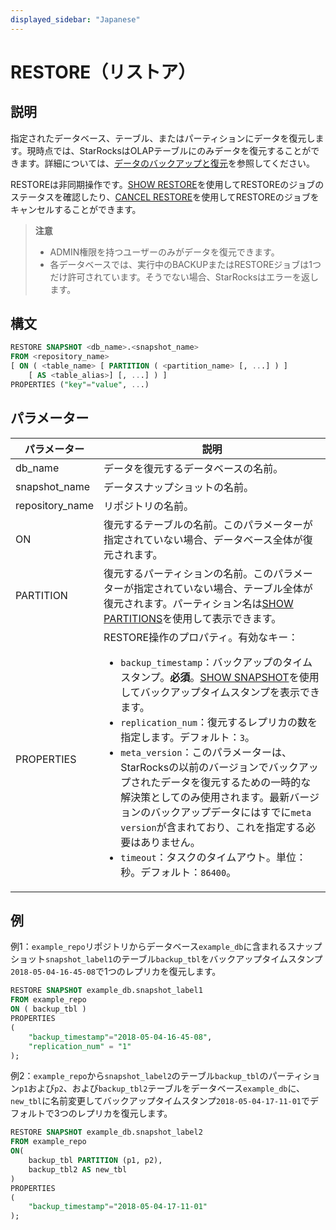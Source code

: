```yaml
---
displayed_sidebar: "Japanese"
---
```


# RESTORE（リストア）

## 説明

指定されたデータベース、テーブル、またはパーティションにデータを復元します。現時点では、StarRocksはOLAPテーブルにのみデータを復元することができます。詳細については、[データのバックアップと復元](../../../administration/Backup_and_restore.md)を参照してください。

RESTOREは非同期操作です。[SHOW RESTORE](../data-manipulation/SHOW_RESTORE.md)を使用してRESTOREのジョブのステータスを確認したり、[CANCEL RESTORE](../data-definition/CANCEL_RESTORE.md)を使用してRESTOREのジョブをキャンセルすることができます。

> **注意**
>
> - ADMIN権限を持つユーザーのみがデータを復元できます。
> - 各データベースでは、実行中のBACKUPまたはRESTOREジョブは1つだけ許可されています。そうでない場合、StarRocksはエラーを返します。

## 構文

```SQL
RESTORE SNAPSHOT <db_name>.<snapshot_name>
FROM <repository_name>
[ ON ( <table_name> [ PARTITION ( <partition_name> [, ...] ) ]
    [ AS <table_alias>] [, ...] ) ]
PROPERTIES ("key"="value", ...)
```

## パラメーター

| **パラメーター** | **説明**                                                     |
| --------------- | ------------------------------------------------------------ |
| db_name         | データを復元するデータベースの名前。                            |
| snapshot_name   | データスナップショットの名前。                                 |
| repository_name | リポジトリの名前。                                            |
| ON              | 復元するテーブルの名前。このパラメーターが指定されていない場合、データベース全体が復元されます。 |
| PARTITION       | 復元するパーティションの名前。このパラメーターが指定されていない場合、テーブル全体が復元されます。パーティション名は[SHOW PARTITIONS](../data-manipulation/SHOW_PARTITIONS.md)を使用して表示できます。 |
| PROPERTIES      | RESTORE操作のプロパティ。有効なキー：<ul><li>`backup_timestamp`：バックアップのタイムスタンプ。**必須**。[SHOW SNAPSHOT](../data-manipulation/SHOW_SNAPSHOT.md)を使用してバックアップタイムスタンプを表示できます。</li><li>`replication_num`：復元するレプリカの数を指定します。デフォルト：`3`。</li><li>`meta_version`：このパラメーターは、StarRocksの以前のバージョンでバックアップされたデータを復元するための一時的な解決策としてのみ使用されます。最新バージョンのバックアップデータにはすでに`meta version`が含まれており、これを指定する必要はありません。</li><li>`timeout`：タスクのタイムアウト。単位：秒。デフォルト：`86400`。</li></ul> |

## 例

例1：`example_repo`リポジトリからデータベース`example_db`に含まれるスナップショット`snapshot_label1`のテーブル`backup_tbl`をバックアップタイムスタンプ`2018-05-04-16-45-08`で1つのレプリカを復元します。

```SQL
RESTORE SNAPSHOT example_db.snapshot_label1
FROM example_repo
ON ( backup_tbl )
PROPERTIES
(
    "backup_timestamp"="2018-05-04-16-45-08",
    "replication_num" = "1"
);
```

例2：`example_repo`から`snapshot_label2`のテーブル`backup_tbl`のパーティション`p1`および`p2`、および`backup_tbl2`テーブルをデータベース`example_db`に、`new_tbl`に名前変更してバックアップタイムスタンプ`2018-05-04-17-11-01`でデフォルトで3つのレプリカを復元します。

```SQL
RESTORE SNAPSHOT example_db.snapshot_label2
FROM example_repo
ON(
    backup_tbl PARTITION (p1, p2),
    backup_tbl2 AS new_tbl
)
PROPERTIES
(
    "backup_timestamp"="2018-05-04-17-11-01"
);
```